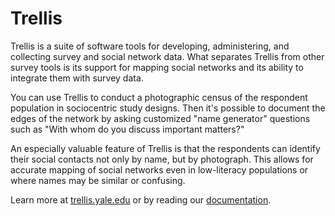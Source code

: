 # Trellis

Trellis is a suite of software tools for developing, administering, and collecting survey and social network data. 
What separates Trellis from other survey tools is its support for mapping social networks and its ability to integrate 
them with survey data.

You can use Trellis to conduct a photographic census of the respondent population in sociocentric study designs. Then it's 
possible to document the edges of the network by asking customized "name generator" questions such as "With whom do you 
discuss important matters?"

An especially valuable feature of Trellis is that the respondents can identify their social contacts not only by name, but 
by photograph. This allows for accurate mapping of social networks even in low-literacy populations or where names may be 
similar or confusing.

Learn more at [trellis.yale.edu](https://trellis.yale.edu) or by reading our 
[documentation](https://github.com/human-nature-lab/trellis/wiki).
